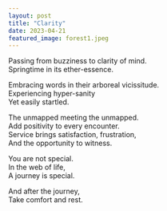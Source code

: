 ```yaml
---
layout: post
title: "Clarity"
date: 2023-04-21
featured_image: forest1.jpeg
---
```


Passing from buzziness to clarity of mind.  
Springtime in its ether-essence.  

Embracing words in their arboreal vicissitude.     
Experiencing hyper-sanity  
Yet easily startled.  

The unmapped meeting the unmapped.  
Add positivity to every encounter.  
Service brings satisfaction, frustration,  
And the opportunity to witness.  

You are not special.  
In the web of life,  
A journey is special.  

And after the journey,  
Take comfort and rest.



